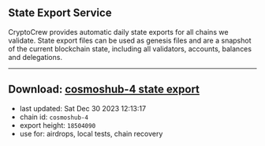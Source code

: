 ## State Export Service
CryptoCrew provides automatic daily state exports for all chains we validate. State export files can be used as genesis files and are a snapshot of the current blockchain state, including all validators, accounts, balances and delegations.

---
**Download: [cosmoshub-4 state export](https://dl.ccvalidators.com/SERVICE/cosmoshub/cosmoshub-4_export_18504090.json)**
---

- last updated: Sat Dec 30 2023 12:13:17
- chain id: `cosmoshub-4`
- export height: `18504090`
- use for: airdrops, local tests, chain recovery

